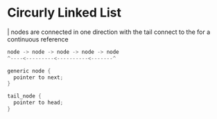# Circurly Linked List

| nodes are connected in one direction with the tail connect to the for a continuous reference

```c
node -> node -> node -> node -> node
^----<---------<----------<-------^

generic node {
  pointer to next;
}

tail_node {
  pointer to head;
}
```
